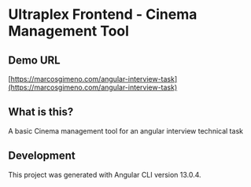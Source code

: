 # Ultraplex Frontend - Cinema Management Tool

## Demo URL

[https://marcosgimeno.com/angular-interview-task](https://marcosgimeno.com/angular-interview-task)

## What is this?

A basic Cinema management tool for an angular interview technical task

## Development

This project was generated with Angular CLI version 13.0.4.
